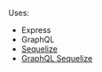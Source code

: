 Uses:

- Express
- GraphQL
- [Sequelize](https://sequelize.org)
- [GraphQL Sequelize](https://github.com/mickhansen/graphql-sequelize)

